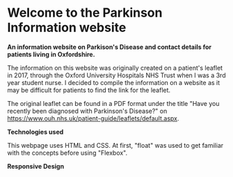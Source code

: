 # Welcome to the Parkinson Information website

**An information website on Parkison's Disease and contact details for patients living in Oxfordshire.**

The information on this website was originally created on a patient's leaflet in 2017, through the Oxford University Hospitals NHS Trust when I was a 3rd year student nurse. 
I decided to compile the information on a website as it may be difficult for patients to find the link for the leaflet. 

The original leaflet can be found in a PDF format under the title "Have you recently been diagnosed with Parkinson's Disease?" on https://www.ouh.nhs.uk/patient-guide/leaflets/default.aspx.

**Technologies used**

This webpage uses HTML and CSS. At first, "float" was used to get familiar with the concepts before using "Flexbox". 

**Responsive Design**
